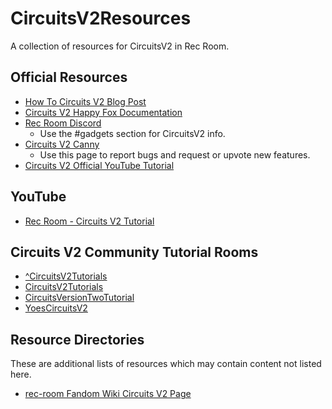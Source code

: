 # CircuitsV2Resources
A collection of resources for CircuitsV2 in Rec Room.

## Official Resources
* [How To Circuits V2 Blog Post](https://recroom.com/developer-blog/2020/8/3/how-2-circuits-2)
* [Circuits V2 Happy Fox Documentation](https://recroom.happyfox.com/kb/section/65/)
* [Rec Room Discord](https://discord.com/channels/193073071802941451/414540825700335617)
  * Use the #gadgets section for CircuitsV2 info.
* [Circuits V2 Canny](https://recroom.canny.io/creative-tools?category=circuits-v2-feedback)
  * Use this page to report bugs and request or upvote new features.
* [Circuits V2 Official YouTube Tutorial](https://www.youtube.com/watch?v=J_vGEe5-rc8)

## YouTube
* [Rec Room - Circuits V2 Tutorial](https://youtu.be/sQ4GuOyiink)

## Circuits V2 Community Tutorial Rooms
* <a title="^CircuitsV2Tutorials" href="https://rec.net/room/CircuitsV2Tutorials">^CircuitsV2Tutorials</a>
* [CircuitsV2Tutorials](https://rec.net/room/CircuitsV2Tutorials)
* [CircuitsVersionTwoTutorial](https://rec.net/room/CircuitsVersionTwoTutorial)
* [YoesCircuitsV2](https://rec.net/room/YoesCircuitsV2)

## Resource Directories
These are additional lists of resources which may contain content not listed here.
* [rec-room Fandom Wiki Circuits V2 Page](https://rec-room.fandom.com/wiki/Circuits_V2)
